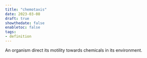 ```yaml
---
title: "chemotaxis"
date: 2023-03-08
draft: true
showthedate: false
enabletoc: false
tags:
- definition
---
```


An organism direct its motility towards chemicals in its environment. 
